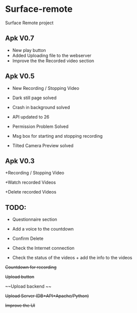 # Surface-remote 
Surface Remote project

 ## Apk V0.7
 
+ New play button
+ Added Uploading file to the webserver
+ Improve the the Recorded video section 

 ## Apk V0.5
 
+ New Recording / Stopping Video

+ Dark still page solved

+ Crash in background solved

+ API updated to 26

+ Permission Problem Solved

+ Msg box for starting and stopping recording

+ Tilted Camera Preview solved

 ## Apk V0.3
+Recording / Stopping Video

+Watch recorded Videos

+Delete recorded Videos

## TODO:
+ Questionnaire section

+ Add a voice to the countdown

+ Confirm Delete

+ Check the Internet connection

+ Check the status of the videos + add the info to the videos 

~~Countdown for recording~~

~~Upload button~~

~~Upload backend ~~

~~Upload Server (DB+API+Apache/Python)~~

~~Improve the UI~~
